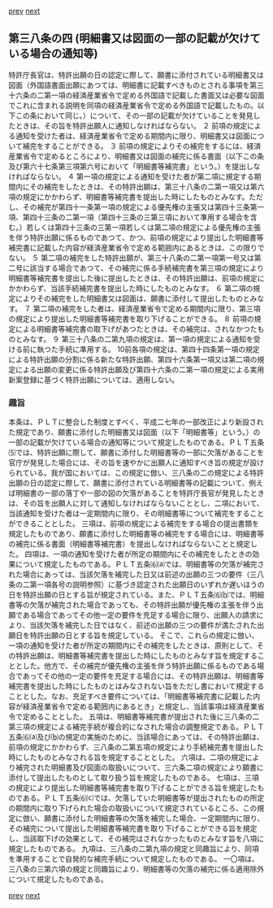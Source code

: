 [prev](/specific\markdowns\特許法\050_Mp-Ch_2-At_38_3.md)
[next](/specific\markdowns\特許法\052_Mp-Ch_2-At_38_5.md)
## 第三八条の四 (明細書又は図面の一部の記載が欠けている場合の通知等)
特許庁長官は、特許出願の日の認定に際して、願書に添付されている明細書又は図面（外国語書面出願にあつては、明細書に記載すべきものとされる事項を第三十六条の二第一項の経済産業省令で定める外国語で記載した書面又は必要な図面でこれに含まれる説明を同項の経済産業省令で定める外国語で記載したもの。以下この条において同じ。）について、その一部の記載が欠けていることを発見したときは、その旨を特許出願人に通知しなければならない。
２ 前項の規定による通知を受けた者は、経済産業省令で定める期間内に限り、明細書又は図面について補完をすることができる。
３ 前項の規定によりその補完をするには、経済産業省令で定めるところにより、明細書又は図面の補完に係る書面（以下この条及び第六十七条第三項第六号において「明細書等補完書」という。）を提出しなければならない。
４ 第一項の規定による通知を受けた者が第二項に規定する期間内にその補完をしたときは、その特許出願は、第三十八条の二第一項又は第六項の規定にかかわらず、明細書等補完書を提出した時にしたものとみなす。ただし、その補完が第四十一条第一項の規定による優先権の主張又は第四十三条第一項、第四十三条の二第一項（第四十三条の三第三項において準用する場合を含む。）若しくは第四十三条の三第一項若しくは第二項の規定による優先権の主張を伴う特許出願に係るものであつて、かつ、前項の規定により提出した明細書等補完書に記載した内容が経済産業省令で定める範囲内にあるときは、この限りでない。
５ 第二項の補完をした特許出願が、第三十八条の二第一項第一号又は第二号に該当する場合であつて、その補完に係る手続補完書を第三項の規定により明細書等補完書を提出した後に提出したときは、その特許出願は、前項の規定にかかわらず、当該手続補完書を提出した時にしたものとみなす。
６ 第二項の規定によりその補完をした明細書又は図面は、願書に添付して提出したものとみなす。
７ 第二項の補完をした者は、経済産業省令で定める期間内に限り、第三項の規定により提出した明細書等補完書を取り下げることができる。
８ 前項の規定による明細書等補完書の取下げがあつたときは、その補完は、されなかつたものとみなす。
９ 第三十八条の二第九項の規定は、第一項の規定による通知を受ける前に執つた手続に準用する。
10前各項の規定は、第四十四条第一項の規定による特許出願の分割に係る新たな特許出願、第四十六条第一項又は第二項の規定による出願の変更に係る特許出願及び第四十六条の二第一項の規定による実用新案登録に基づく特許出願については、適用しない。

### 趣旨
本条は、ＰＬＴに整合した制度とすべく、平成二七年の一部改正により新設された規定であり、願書に添付した明細書又は図面（以下「明細書等」という。）の一部の記載が欠けている場合の通知等について規定したものである。ＰＬＴ五条⑸では、特許出願に際して、願書に添付した明細書等の一部に欠落があることを官庁が発見した場合には、その旨を速やかに出願人に通知すべき旨の規定が設けられている。我が国においては、この規定に倣い、三八条の二の規定による特許出願の日の認定に際して、願書に添付されている明細書等の記載について、例えば明細書の一部の落丁や一部の図の欠落があることを特許庁長官が発見したときは、その旨を出願人に対して通知しなければならないこととし、二項において、当該通知を受けた者は一定期間内に限り、その明細書等について補完をすることができることとした。
三項は、前項の規定による補完をする場合の提出書類を規定したものであり、願書に添付した明細書等の補完をする場合には、明細書等の補完に係る書面（明細書等補完書）を提出しなければならないことと規定した。
四項は、一項の通知を受けた者が所定の期間内にその補完をしたときの効果について規定したものである。ＰＬＴ五条⑹⒜では、明細書等の欠落が補完された場合にあっては、当該欠落を補完した日又は前述の出願の三つの要件（三八条の二第一項各号の説明参照）に基づき認定された出願日のいずれか遅いほうの日を特許出願の日とする旨が規定されている。また、ＰＬＴ五条⑹⒝では、明細書等の欠落が補完された場合であっても、その特許出願が優先権の主張を伴う出願である場合であってその他一定の要件を充足する場合に限り、出願人の請求により、当該欠落を補完した日ではなく、前述の出願の三つの要件が満たされた出願日を特許出願の日とする旨を規定している。
そこで、これらの規定に倣い、一項の通知を受けた者が所定の期間内にその補完をしたときは、原則として、その特許出願は、明細書等補完書を提出した時にしたものとみなす旨を規定することとした。他方で、その補完が優先権の主張を伴う特許出願に係るものである場合であってその他の一定の要件を充足する場合には、その特許出願は、明細書等補完書を提出した時にしたものとはみなされない旨をただし書において規定することとした。なお、充足すべき要件については、「明細書等補完書に記載した内容が経済産業省令で定める範囲内にあるとき」と規定し、当該事項は経済産業省令で定めることとした。
五項は、明細書等補完書が提出された後に三八条の二第三項の規定による補完手続が複合的になされた場合の調整規定である。ＰＬＴ五条⑹⒜及び⒝の規定の実施のために、当該場合にあっては、その特許出願は、前項の規定にかかわらず、三八条の二第五項の規定により手続補完書を提出した時にしたものとみなされる旨を規定することとした。
六項は、二項の規定により補完された明細書及び図面の取扱いについて、三六条二項の規定により願書に添付して提出したものとして取り扱う旨を規定したものである。
七項は、三項の規定により提出した明細書等補完書を取り下げることができる旨を規定したものである。ＰＬＴ五条⑹⒞では、欠落していた明細書等が提出されたものの所定の期間内に取り下げられた場合の取扱いについて規定されているところ、この規定に倣い、願書に添付した明細書等の欠落を補完した場合、一定期間内に限り、その補完について提出した明細書等補完書を取り下げることができる旨を規定し、当該取下げの効果として、その補完はされなかったものとみなす旨を八項に規定したものである。
九項は、三八条の二第九項の規定と同趣旨により、同項を準用することで自発的な補完手続について規定したものである。
一〇項は、三八条の三第六項の規定と同趣旨により、明細書等の欠落の補完に係る適用除外について規定したものである。

[prev](/specific\markdowns\特許法\050_Mp-Ch_2-At_38_3.md)
[next](/specific\markdowns\特許法\052_Mp-Ch_2-At_38_5.md)